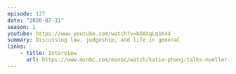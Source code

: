 ```yaml
---
episode: 127
date: "2020-07-31"
season: 1
youtube: https://www.youtube.com/watch?v=bOAXqLq1K44
summary: Discussing law, judgeship, and life in general
links:
    - title: Interview
      url: https://www.msnbc.com/msnbc/watch/katie-phang-talks-mueller-s-russia-probe-and-impeachment-1492290627856
---
```

